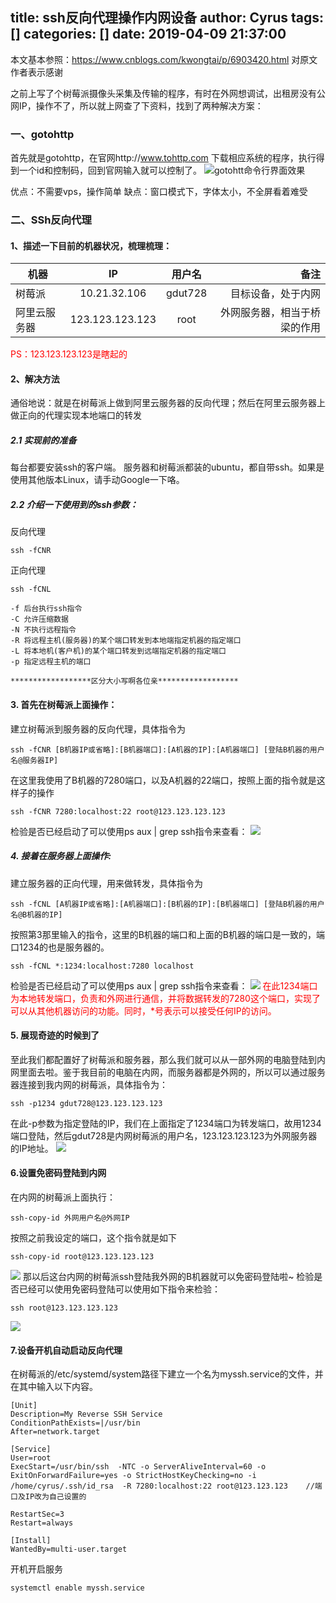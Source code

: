 title: ssh反向代理操作内网设备
author: Cyrus
tags: []
categories: []
date: 2019-04-09 21:37:00
---
本文基本参照：https://www.cnblogs.com/kwongtai/p/6903420.html  对原文作者表示感谢

之前上写了个树莓派摄像头采集及传输的程序，有时在外网想调试，出租房没有公网IP，操作不了，所以就上网查了下资料，找到了两种解决方案：

### 一、gotohttp
首先就是gotohttp，在官网http://www.tohttp.com 下载相应系统的程序，执行得到一个id和控制码，回到官网输入就可以控制了。
![gotohtt命令行界面效果](gotohttp.png)

优点：不需要vps，操作简单
缺点：窗口模式下，字体太小，不全屏看着难受

### 二、SSh反向代理
#### 1、描述一下目前的机器状况，梳理梳理：
|      机器      | IP            | 用户名  |   备注        |
| ------------- |:-------------:| :-----:|--------------:|
| 树莓派         | 10.21.32.106   | gdut728|目标设备，处于内网
| 阿里云服务器    | 123.123.123.123| root  |外网服务器，相当于桥梁的作用|
<font color=ff0000>PS：123.123.123.123是瞎起的</font>

#### 2、解决方法
通俗地说：就是在树莓派上做到阿里云服务器的反向代理；然后在阿里云服务器上做正向的代理实现本地端口的转发

##### 2.1 实现前的准备

每台都要安装ssh的客户端。
服务器和树莓派都装的ubuntu，都自带ssh。如果是使用其他版本Linux，请手动Google一下咯。

##### 2.2 介绍一下使用到的ssh参数：

反向代理
~~~
ssh -fCNR
~~~

正向代理
~~~
ssh -fCNL
~~~

~~~
-f 后台执行ssh指令
-C 允许压缩数据
-N 不执行远程指令
-R 将远程主机(服务器)的某个端口转发到本地端指定机器的指定端口
-L 将本地机(客户机)的某个端口转发到远端指定机器的指定端口
-p 指定远程主机的端口

******************区分大小写啊各位亲******************
~~~

#### 3. 首先在树莓派上面操作：
建立树莓派到服务器的反向代理，具体指令为
~~~
ssh -fCNR [B机器IP或省略]:[B机器端口]:[A机器的IP]:[A机器端口] [登陆B机器的用户名@服务器IP]
~~~
在这里我使用了B机器的7280端口，以及A机器的22端口，按照上面的指令就是这样子的操作
~~~
ssh -fCNR 7280:localhost:22 root@123.123.123.123
~~~
检验是否已经启动了可以使用ps aux | grep ssh指令来查看：
![](ssh_r.png)


##### 4. 接着在服务器上面操作:
建立服务器的正向代理，用来做转发，具体指令为
~~~
ssh -fCNL [A机器IP或省略]:[A机器端口]:[B机器的IP]:[B机器端口] [登陆B机器的用户名@B机器的IP]
~~~

按照第3那里输入的指令，这里的B机器的端口和上面的B机器的端口是一致的，端口1234的也是服务器的。
~~~
ssh -fCNL *:1234:localhost:7280 localhost
~~~
检验是否已经启动了可以使用ps aux | grep ssh指令来查看：
![](ssh_l.png)
<font color=ff0000>在此1234端口为本地转发端口，负责和外网进行通信，并将数据转发的7280这个端口，实现了可以从其他机器访问的功能。同时，*号表示可以接受任何IP的访问。</font>


#### 5. 展现奇迹的时候到了
至此我们都配置好了树莓派和服务器，那么我们就可以从一部外网的电脑登陆到内网里面去啦。鉴于我目前的电脑在内网，而服务器都是外网的，所以可以通过服务器连接到我内网的树莓派，具体指令为：
~~~
ssh -p1234 gdut728@123.123.123.123
~~~
在此-p参数为指定登陆的IP，我们在上面指定了1234端口为转发端口，故用1234端口登陆，然后gdut728是内网树莓派的用户名，123.123.123.123为外网服务器的IP地址。
![](connect.png)

#### 6.设置免密码登陆到内网
在内网的树莓派上面执行：
~~~
ssh-copy-id 外网用户名@外网IP 
~~~
按照之前我设定的端口，这个指令就是如下
~~~
ssh-copy-id root@123.123.123.123
~~~
![](免密.png)
那以后这台内网的树莓派ssh登陆我外网的B机器就可以免密码登陆啦~
检验是否已经可以使用免密码登陆可以使用如下指令来检验：
~~~
ssh root@123.123.123.123
~~~
![](检验免密.png)

#### 7.设备开机自动启动反向代理
在树莓派的/etc/systemd/system路径下建立一个名为myssh.service的文件，并在其中输入以下内容。
~~~
[Unit]
Description=My Reverse SSH Service
ConditionPathExists=|/usr/bin
After=network.target

[Service]
User=root
ExecStart=/usr/bin/ssh  -NTC -o ServerAliveInterval=60 -o ExitOnForwardFailure=yes -o StrictHostKeyChecking=no -i /home/cyrus/.ssh/id_rsa  -R 7280:localhost:22 root@123.123.123	//端口及IP改为自己设置的

RestartSec=3
Restart=always

[Install]
WantedBy=multi-user.target
~~~

开机开启服务
~~~
systemctl enable myssh.service
~~~